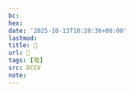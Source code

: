 ```yaml
---
bc:
hex:
date: '2025-10-13T10:28:36+08:00'
lastmod:
title: 􃢛
url: 􃢛
tags: [嚂]
src: DCCV
note:
---
```

